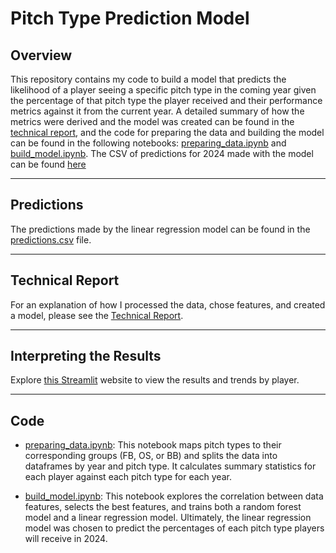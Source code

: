 # Pitch Type Prediction Model

## Overview
This repository contains my code to build a model that predicts the likelihood of a player seeing a specific pitch type in the coming year given the percentage of that pitch type the player received and their performance metrics against it from the current year. A detailed summary of how the metrics were derived and the model was created can be found in the [technical report](https://docs.google.com/document/d/1v8WMgPdgAzHtS2eH7wphh_V_jMoTtOdUM0O7WI0Tzxw/edit?usp=sharing), and the code for preparing the data and building the model can be found in the following notebooks: [preparing_data.ipynb](./preparing_data.ipynb) and [build_model.ipynb](./build_model.ipynb). The CSV of predictions for 2024 made with the model can be found [here](./predictions.csv)

---

## Predictions
The predictions made by the linear regression model can be found in the [predictions.csv](./predictions.csv) file.

---

## Technical Report
For an explanation of how I processed the data, chose features, and created a model, please see the [Technical Report](https://docs.google.com/document/d/1v8WMgPdgAzHtS2eH7wphh_V_jMoTtOdUM0O7WI0Tzxw/edit?usp=sharing).

---

## Interpreting the Results
Explore [this Streamlit](https://pitchtypeprediction.streamlit.app/) website to view the results and trends by player.

---

## Code
- [preparing_data.ipynb](./preparing_data.ipynb): This notebook maps pitch types to their corresponding groups (FB, OS, or BB) and splits the data into dataframes by year and pitch type. It calculates summary statistics for each player against each pitch type for each year.

- [build_model.ipynb](./build_model.ipynb): This notebook explores the correlation between data features, selects the best features, and trains both a random forest model and a linear regression model. Ultimately, the linear regression model was chosen to predict the percentages of each pitch type players will receive in 2024. 



